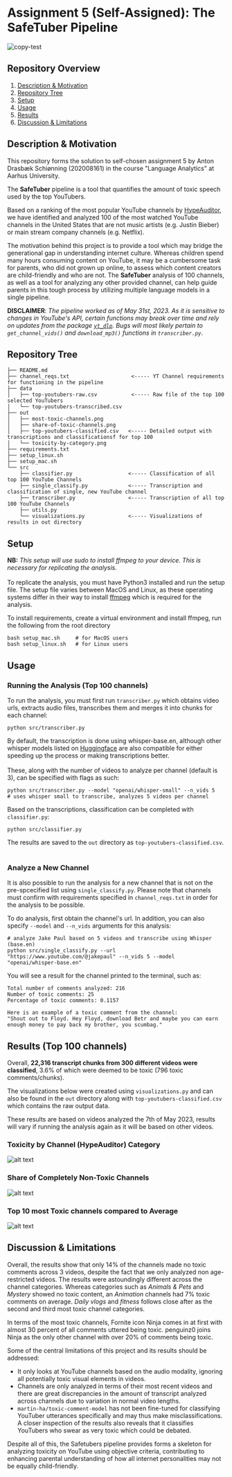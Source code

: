 # Assignment 5 (Self-Assigned): The SafeTuber Pipeline
![copy-test](https://user-images.githubusercontent.com/80207895/236698306-3499d444-c791-497b-a10b-2b6a7b087e9c.png)

## Repository Overview
1. [Description & Motivation](#description)
2. [Repository Tree](#tree)
3. [Setup](#setup)
5. [Usage](gusage)
6. [Results](#results)
8. [Discussion & Limitations](#discussion)

## Description & Motivation <a name="description"></a>
This repository forms the solution to self-chosen assignment 5 by Anton Drasbæk Schiønning (202008161) in the course "Language Analytics" at Aarhus University. <br>

The **SafeTuber** pipeline is a tool that quantifies the amount of toxic speech used by the top YouTubers. <br> 

Based on a ranking of the most popular YouTube channels by [HypeAuditor](https://hypeauditor.com/top-youtube/), we have identified and analyzed 100 of the most watched YouTube channels in the United States that are not music artists (e.g. Justin Bieber) or main stream company channels (e.g. Netflix).

The motivation behind this project is to provide a tool which may bridge the generational gap in understanding internet culture. Whereas children spend many hours consuming content on YouTube, it may be a cumbersome task for parents, who did not grown up online, to assess which content creators are child-friendly and who are not. The **SafeTuber** analysis of 100 channels, as well as a tool for analyzing any other provided channel, can help guide parents in this tough process by utilizing multiple language models in a single pipeline.

**DISCLAIMER**: *The pipeline worked as of May 31st, 2023. As it is sensitive to changes in YouTube's API, certain functions may break over time and rely on updates from the package [`yt_dlp`](https://github.com/yt-dlp/yt-dlp). Bugs will most likely pertain to `get_channel_vids()` and `download_mp3()` functions in `transcriber.py`*.

## Repository Tree <a name="tree"></a>
```
├── README.md                       
├── channel_reqs.txt                    <----- YT Channel requirements for functioning in the pipeline
├── data
│   ├── top-youtubers-raw.csv           <----- Raw file of the top 100 selected YouTubers
│   └── top-youtubers-transcribed.csv
├── out
│   ├── most-toxic-channels.png
│   ├── share-of-toxic-channels.png
│   ├── top-youtubers-classified.csv   <----- Detailed output with transcriptions and classificationsf for top 100
│   └── toxicity-by-category.png
├── requirements.txt
├── setup_linux.sh
├── setup_mac.sh
└── src
    ├── classifier.py                  <----- Classification of all top 100 YouTube Channels
    ├── single_classify.py             <----- Transcription and classification of single, new YouTube channel
    ├── transcriber.py                 <----- Transcription of all top 100 YouTube Channels
    ├── utils.py
    └── visualizations.py              <----- Visualizations of results in out directory
```

## Setup <a name="setup"></a>
**NB:** *This setup will use sudo to install ffmpeg to your device. This is necessary for replicating the analysis.* 
<br>
<br>
To replicate the analysis, you must have Python3 installed and run the setup file. The setup file varies between MacOS and Linux, as these operating systems differ in their way to install [ffmpeg](https://ffmpeg.org/) which is required for the analysis. <br>

To install requirements, create a virtual environment and install ffmpeg, run the following from the root directory
```
bash setup_mac.sh     # for MacOS users
bash setup_linux.sh   # for Linux users
```

## Usage <a name="usage"></a>
### Running the Analysis (Top 100 channels)
To run the analysis, you must first run `transcriber.py` which obtains video urls, extracts audio files, transcribes them and merges it into chunks for each channel:
```
python src/transcriber.py
```
By default, the transcription is done using whisper-base.en, although other whisper models listed on [Huggingface](https://huggingface.co/models?pipeline_tag=automatic-speech-recognition&sort=downloads) are also compatible for either speeding up the process or making transcriptions better. <br/><br/>
These, along with the number of videos to analyze per channel (default is 3), can be specified with flags as such:
```
python src/transcriber.py --model "openai/whisper-small" --n_vids 5     # uses whisper small to transcribe, analyzes 5 videos per channel
```

Based on the transcriptions, classification can be completed with `classifier.py`:
```
python src/classifier.py
```
The results are saved to the `out` directory as `top-youtubers-classified.csv`.
<br/><br/>

### Analyze a New Channel
It is also possible to run the analysis for a new channel that is not on the pre-spcecified list using `single_classify.py`. Please note that channels must confirm with requirements specified in `channel_reqs.txt` in order for the analysis to be possible. <br>

To do analysis, first obtain the channel's url. In addition, you can also specify `--model` and `--n_vids` arguments for this analysis:
```
# analyze Jake Paul based on 5 videos and transcribe using Whisper (base.en)
python src/single_classify.py --url "https://www.youtube.com/@jakepaul" --n_vids 5 --model "openai/whisper-base.en" 
```

You will see a result for the channel printed to the terminal, such as:
```
Total number of comments analyzed: 216
Number of toxic comments: 25
Percentage of toxic comments: 0.1157
    
Here is an example of a toxic comment from the channel:
"Shout out to Floyd. Hey Floyd, download Betr and maybe you can earn enough money to pay back my brother, you scumbag."
```


## Results (Top 100 channels) <a name="results"></a>
Overall, **22,316 transcript chunks from 300 different videos were classified**, 3.6% of which were deemed to be toxic (796 toxic comments/chunks).

The visualizations below were created using `visualizations.py` and can also be found in the `out` directory along with `top-youtubers-classified.csv` which contains the raw output data. <br>

These results are based on videos analyzed the 7th of May 2023, results will vary if running the analysis again as it will be based on other videos.

### Toxicity by Channel (HypeAuditor) Category
![alt text](https://github.com/drasbaek/SafeTuber/blob/main/out/toxicity-by-category.png?raw=True)

### Share of Completely Non-Toxic Channels
![alt text](https://github.com/drasbaek/SafeTuber/blob/main/out/share-of-toxic-channels.png?raw=True)

### Top 10 most Toxic channels compared to Average
![alt text](https://github.com/drasbaek/SafeTuber/blob/main/out/most-toxic-channels.png?raw=True)

## Discussion & Limitations <a name="discussion"></a>
Overall, the results show that only 14% of the channels made no toxic comments across 3 videos, despite the fact that we only analyzed non age-restricted videos. The results were astoundingly different across the channel categories. Whereas categories such as *Animals & Pets* and *Mystery* showed no toxic content, an *Animation* channels had 7% toxic comments on average. *Daily vlogs* and *fitness* follows close after as the second and third most toxic channel categories. <br>

In terms of the most toxic channels, Fornite icon Ninja comes in at first with almost 30 percent of all comments uttered being toxic. penguinz0 joins Ninja as the only other channel with over 20% of comments being toxic. <br>

Some of the central limitations of this project and its results should be addressed:
* It only looks at YouTube channels based on the audio modality, ignoring all potentially toxic visual elements in videos.
* Channels are only analyzed in terms of their most recent videos and there are great discrepancies in the amount of transcript analyzed across channels due to variation in normal video lengths. <br>
* `martin-ha/toxic-comment-model` has not been fine-tuned for classifying YouTuber utterances specifically and may thus make misclassifications. A closer inspection of the results also reveals that it classifies YouTubers who swear as very toxic which could be debated.

Despite all of this, the Safetubers pipeline provides forms a skeleton for analyzing toxicity on YouTube using objective criteria, contributing to enhancing parental understanding of how all internet personalities may not be equally child-friendly.





